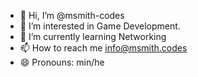- 👋 Hi, I’m @msmith-codes
- 👀 I’m interested in Game Development.
- 🌱 I’m currently learning Networking
- 📫 How to reach me info@msmith.codes
- 😄 Pronouns: min/he
